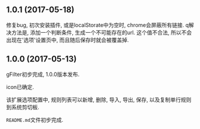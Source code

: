 1.0.1 (2017-05-18)
------------------

修复bug, 初次安装插件, 或是localStorate中为空时, chrome会屏蔽所有链接. q解决方法是, 添加一个判断条件, 生成一个不可能存在的url. 这个值不合法, 所以不会出现在'选项'设置页中, 而且随后保存时就会被覆盖掉.

1.0.0 (2017-05-13)
------------------

gFilter初步完成, 1.0.0版本发布.

icon已确定.

该扩展选项配置中, 规则列表可以新增, 删除, 导入, 导出, 保存, 以及复制单行规则到系统剪切板.

`README.md`文件初步完成.